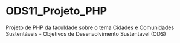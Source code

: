 # ODS11_Projeto_PHP
Projeto de PHP da faculdade sobre o tema Cidades e Comunidades Sustentáveis - Objetivos de Desenvolvimento Sustentavel (ODS)
